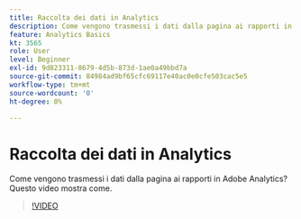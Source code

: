```yaml
---
title: Raccolta dei dati in Analytics
description: Come vengono trasmessi i dati dalla pagina ai rapporti in Adobe Analytics? Questo video mostra come.
feature: Analytics Basics
kt: 3565
role: User
level: Beginner
exl-id: 9d823311-8679-4d5b-873d-1ae0a49bbd7a
source-git-commit: 84984ad9bf65cfc69117e40ac0e0cfe503cac5e5
workflow-type: tm+mt
source-wordcount: '0'
ht-degree: 0%

---
```


# Raccolta dei dati in Analytics

Come vengono trasmessi i dati dalla pagina ai rapporti in Adobe Analytics? Questo video mostra come.

>[!VIDEO](https://video.tv.adobe.com/v/37381/?quality=12&learn=on&captions=ita)
